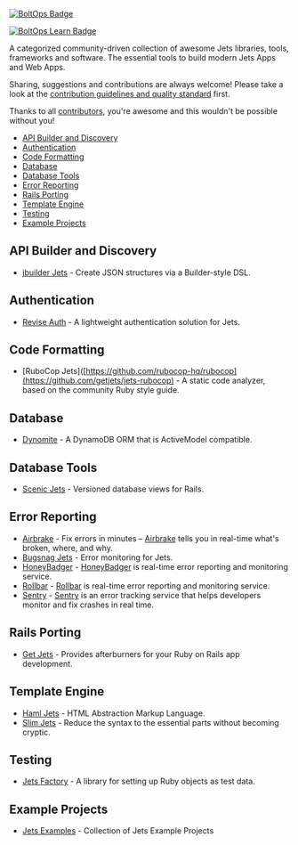 [![BoltOps Badge](https://img.boltops.com/boltops/badges/boltops-badge.png)](https://www.boltops.com)

[![BoltOps Learn Badge](https://img.boltops.com/boltops-learn/boltops-learn.png)](https://learn.boltops.com)

A categorized community-driven collection of awesome Jets libraries, tools, frameworks and software. The essential tools to build modern Jets Apps and Web Apps.

Sharing, suggestions and contributions are always welcome! Please take a look at the [contribution guidelines and quality standard](https://github.com/boltops-tools/awesome-jets/blob/main/CONTRIBUTING.md) first.

Thanks to all [contributors](https://github.com/boltops-tools/awesome-jets/graphs/contributors), you're awesome and this wouldn't be possible without you!

* [API Builder and Discovery](#api-builder-and-discovery)
* [Authentication](#authentication)
* [Code Formatting](#code-formatting)
* [Database](#database)
* [Database Tools](#database-tools)
* [Error Reporting](#error-reporting)
* [Rails Porting](#error-reporting)
* [Template Engine](#template-engine)
* [Testing](#testing)
* [Example Projects](#example-projects)

## API Builder and Discovery

* [jbuilder Jets](https://github.com/tanukiti1987/jbuilder-jets) - Create JSON structures via a Builder-style DSL.

## Authentication 

* [Revise Auth](https://github.com/jeremiahlukus/revise_auth-jets) - A lightweight authentication solution for Jets.

## Code Formatting

* [RuboCop Jets]([https://github.com/rubocop-hq/rubocop](https://github.com/getjets/jets-rubocop) - A static code analyzer, based on the community Ruby style guide.

## Database

* [Dynomite](https://github.com/boltops-tools/dynomite) - A DynamoDB ORM that is ActiveModel compatible.

## Database Tools

* [Scenic Jets](https://github.com/exposwingie/scenic-jets) - Versioned database views for Rails.

## Error Reporting

* [Airbrake](https://github.com/tongueroo/airbrake-jets) - Fix errors in minutes – [Airbrake](https://airbrake.io) tells you in real-time what's broken, where, and why.
* [Bugsnag Jets](https://github.com/tgeselle/bugsnag-jets) - Error monitoring for Jets.
* [HoneyBadger](https://github.com/tongueroo/honeybadger-jets) - [HoneyBadger](https://honeybadger.com/) is real-time error reporting and monitoring service.
* [Rollbar](https://github.com/tongueroo/rollbar-jets) - [Rollbar](https://rollbar.com/) is real-time error reporting and monitoring service.
* [Sentry](https://github.com/tongueroo/sentry-jets) - [Sentry](https://sentry.io) is an error tracking service that helps developers monitor and fix crashes in real time.

## Rails Porting

* [Get Jets](https://github.com/getjets/jets) - Provides afterburners for your Ruby on Rails app development. 

## Template Engine

* [Haml Jets](https://github.com/ceritium/haml-jets) - HTML Abstraction Markup Language.
* [Slim Jets](https://github.com/tongueroo/slim-jets) - Reduce the syntax to the essential parts without becoming cryptic.

## Testing

* [Jets Factory](https://github.com/getjets/jets-factory) - A library for setting up Ruby objects as test data.

## Example Projects

* [Jets Examples](https://github.com/tongueroo/jets-examples) - Collection of Jets Example Projects

